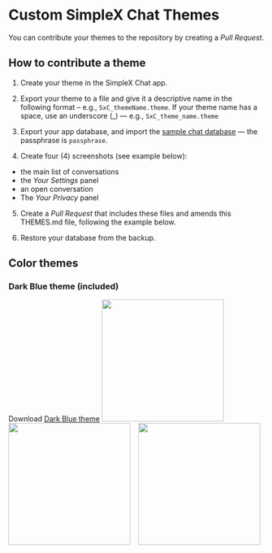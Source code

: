 # Custom SimpleX Chat Themes

You can contribute your themes to the repository by creating a _Pull Request_. 

## How to contribute a theme

1. Create your theme in the SimpleX Chat app. 
2. Export your theme to a file and give it a descriptive name in the following format – e.g., `SxC_themeName.theme`. If your theme name has a space, use an underscore (_) — e.g., `SxC_theme_name.theme`

3. Export your app database, and import the [sample chat database](./themes/simplex-chat.sample.zip) — the passphrase is `passphrase`.

4. Create four (4) screenshots (see example below):
  * the main list of conversations
  * the _Your Settings_ panel
  * an open conversation
  * The _Your Privacy_ panel

5. Create a _Pull Request_ that includes these files and amends this THEMES.md file, following the example below.

6. Restore your database from the backup.

## Color themes

<!-- Copy the following block for your theme, customize it, append it to the bottom of the file, and remove the comment tags to make it live. Do NOT edit this block. MAKE A COPY. 
    ### Your theme name
    Download [Your theme](./themes/example.theme)
    <img src="./themes/example-chats.png" width="240"> &nbsp;&nbsp; <img src="./themes/example-conversation.png" width="240"> &nbsp;&nbsp; <img src="./themes/example-settings.png" width="240"> &nbsp;&nbsp;
-->

### Dark Blue theme (included)
Download [Dark Blue theme](./themes/example.theme)
<img src="./themes/example-chats.png" width="240"> &nbsp;&nbsp; <img src="./themes/example-conversation.png" width="240"> &nbsp;&nbsp; <img src="./themes/example-settings.png" width="240">